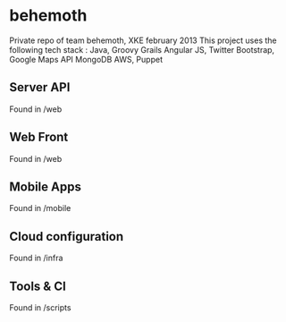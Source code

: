 behemoth
========

Private repo of team behemoth, XKE february 2013
This project uses the following tech stack : 
Java, Groovy
Grails
Angular JS, Twitter Bootstrap, Google Maps API
MongoDB
AWS, Puppet

Server API
---------------------
Found in /web

Web Front
---------------------
Found in /web

Mobile Apps
---------------------
Found in /mobile

Cloud configuration
---------------------
Found in /infra

Tools & CI
---------------------
Found in /scripts

